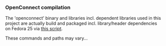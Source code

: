 ### OpenConnect compilation

The 'openconnect' binary and libraries incl. dependent libraries
used in this project are actually build and packaged
incl. library/header dependencies on Fedora 25
via [this script](../contrib/build_mingw-openconnect-w32@fedora25.sh).

These commands and paths may vary...
